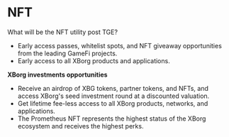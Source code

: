 # NFT

What will be the NFT utility post TGE?

* Early access passes, whitelist spots, and NFT giveaway opportunities from the leading GameFi projects.
* Early access to all XBorg products and applications.

**XBorg investments opportunities**

* Receive an airdrop of XBG tokens, partner tokens, and NFTs, and access XBorg's seed investment round at a discounted valuation.
* Get lifetime fee-less access to all XBorg products, networks, and applications.
* The Prometheus NFT represents the highest status of the XBorg ecosystem and receives the highest perks.

